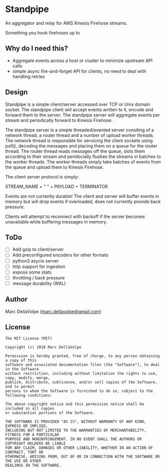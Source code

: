 # Standpipe

An aggregator and relay for AWS Kinesis Firehose streams.

Something you hook firehoses up to

## Why do I need this?

- Aggregate events across a host or cluster to minimize upstream API calls
- simple async fire-and-forget API for clients, no need to deal with handling retries

## Design

Standpipe is a simple client/server accessed over TCP or Unix domain socket.  The standpipe client
will accept events written to it, encode and forward them to the server.
The standpipe server will aggregate events per stream and periodically forward to Kinesis Firehose.

The standpipe server is a simple threaded/evented server consiting of a network thread, a router thread and a number of upload worker threads.
The network thread is responsible for servicing the client sockets using poll(), decoding the messages and placing them on a queue for the router thread.
The router thread reads messages off the queue, slots them according to their stream and peridocially flushes the streams in batches to the worker threads.
The worker threads simply take batches of events from the queue and upload them to Kinesis Firehose.

The client server protocol is simply:

STREAM_NAME + " " + PAYLOAD + TERMINATOR

Events are not currently durable!
The client and server will buffer events in memory but will drop events if overloaded, does not currently provide back pressure.

Clients will attempt to reconnect with backoff if the server becomes unavailable while buffering messages in memory.

## ToDo
- [ ] Add gzip to client/server
- [ ] Add preconfigured encoders for other formats
- [ ] python3 asycio server
- [ ] http support for ingestion
- [ ] expose some stats
- [ ] throttling / back pressure
- [ ] message durability (WAL)

## Author

Marc DellaVolpe  (marc.dellavolpe@gmail.com)

## License
    The MIT License (MIT)

    Copyright (c) 2018 Marc DellaVolpe

    Permission is hereby granted, free of charge, to any person obtaining a copy of this
    software and associated documentation files (the "Software"), to deal in the Software
    without restriction, including without limitation the rights to use, copy, modify, merge,
    publish, distribute, sublicense, and/or sell copies of the Software, and to permit
    persons to whom the Software is furnished to do so, subject to the following conditions:

    The above copyright notice and this permission notice shall be included in all copies
    or substantial portions of the Software.

    THE SOFTWARE IS PROVIDED "AS IS", WITHOUT WARRANTY OF ANY KIND, EXPRESS OR IMPLIED,
    INCLUDING BUT NOT LIMITED TO THE WARRANTIES OF MERCHANTABILITY, FITNESS FOR A PARTICULAR
    PURPOSE AND NONINFRINGEMENT. IN NO EVENT SHALL THE AUTHORS OR COPYRIGHT HOLDERS BE LIABLE
    FOR ANY CLAIM, DAMAGES OR OTHER LIABILITY, WHETHER IN AN ACTION OF CONTRACT, TORT OR
    OTHERWISE, ARISING FROM, OUT OF OR IN CONNECTION WITH THE SOFTWARE OR THE USE OR OTHER
    DEALINGS IN THE SOFTWARE.
